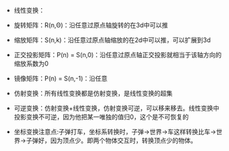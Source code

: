 















* 线性变换：
* 旋转矩阵：R(n,Θ)：沿任意过原点轴旋转的在3d中可以推
* 缩放矩阵：S(n,k)：沿任意过原点轴缩放的在2d中可以推，可以扩展到3d
* 正交投影矩阵：P(n) = S(n,0)：沿任意过原点轴正交投影就相当于该轴方向的缩放系数为0
* 镜像矩阵：P(n) = S(n,-1)：沿任意
* 仿射变换：所有线性变换都是仿射变换，是线性变换的超集
* 可逆变换：仿射变换+线性变换，仿射变换可逆，可以移来移去。线性变换中投影变换不可逆，因为他把某一唯独的值归0，这个是不可恢复的

* 坐标变换注意点:子弹打车，坐标系转换时，子弹->世界->车这样转换比车->世界->子弹好，因为顶点少。即两个物体交互时，转换顶点少的物体。
